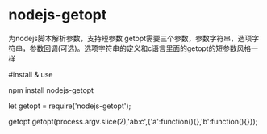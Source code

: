 # nodejs-getopt
为nodejs脚本解析参数，支持短参数
getopt需要三个参数，参数字符串，选项字符串，参数回调(可选)。选项字符串的定义和c语言里面的getopt的短参数风格一样

#install & use

npm install nodejs-getopt

let getopt = require('nodejs-getopt');

getopt.getopt(process.argv.slice(2),'ab:c',{'a':function(){},'b':function(){}});
